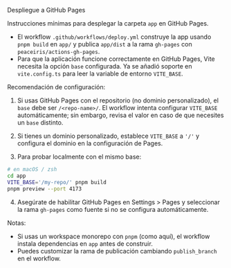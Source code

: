 Despliegue a GitHub Pages

Instrucciones mínimas para desplegar la carpeta `app` en GitHub Pages.

- El workflow `.github/workflows/deploy.yml` construye la app usando `pnpm build` en `app/` y publica `app/dist` a la rama `gh-pages` con `peaceiris/actions-gh-pages`.
- Para que la aplicación funcione correctamente en GitHub Pages, Vite necesita la opción `base` configurada. Ya se añadió soporte en `vite.config.ts` para leer la variable de entorno `VITE_BASE`.

Recomendación de configuración:

1. Si usas GitHub Pages con el repositorio (no dominio personalizado), el `base` debe ser `/<repo-name>/`. El workflow intenta configurar `VITE_BASE` automáticamente; sin embargo, revisa el valor en caso de que necesites un `base` distinto.

2. Si tienes un dominio personalizado, establece `VITE_BASE` a `'/'` y configura el dominio en la configuración de Pages.

3. Para probar localmente con el mismo base:

```bash
# en macOS / zsh
cd app
VITE_BASE='/my-repo/' pnpm build
pnpm preview --port 4173
```

4. Asegúrate de habilitar GitHub Pages en Settings > Pages y seleccionar la rama `gh-pages` como fuente si no se configura automáticamente.

Notas:
- Si usas un workspace monorepo con `pnpm` (como aquí), el workflow instala dependencias en `app` antes de construir.
- Puedes customizar la rama de publicación cambiando `publish_branch` en el workflow.
